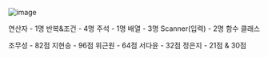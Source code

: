 ![image](https://github.com/luciferwwtd/luciferwwtd.github.com/assets/116432517/f1c831c7-c25e-4bd6-9a85-03b025a8aca5)




연산자 - 1명
반복&조건 - 4명
주석 - 1명
배열 - 3명
Scanner(입력) - 2명
함수
클래스

조무성 - 82점
지현승 - 96점
위근원 - 64점
서다윤 - 32점
정은지 - 21점 & 30점

